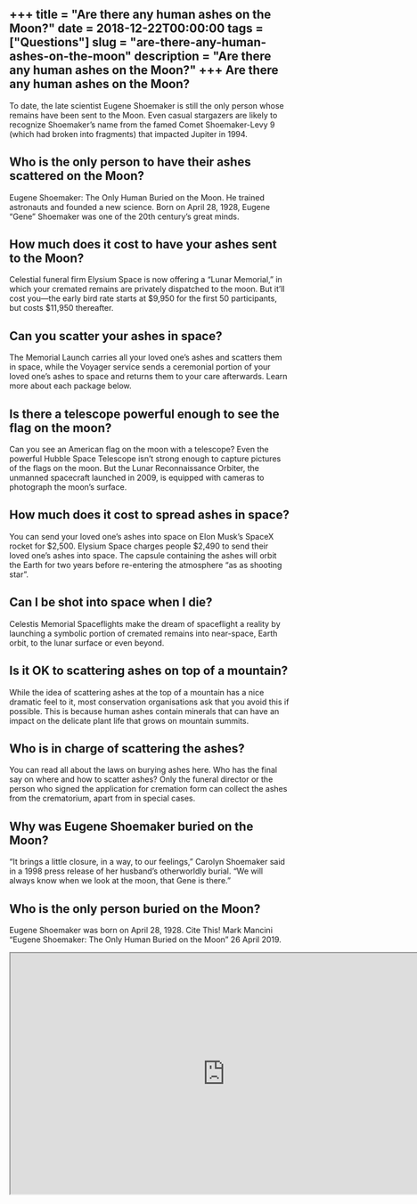 +++
title = "Are there any human ashes on the Moon?"
date = 2018-12-22T00:00:00
tags = ["Questions"]
slug = "are-there-any-human-ashes-on-the-moon"
description = "Are there any human ashes on the Moon?"
+++
Are there any human ashes on the Moon?
--------------------------------------

To date, the late scientist Eugene Shoemaker is still the only person whose remains have been sent to the Moon. Even casual stargazers are likely to recognize Shoemaker’s name from the famed Comet Shoemaker-Levy 9 (which had broken into fragments) that impacted Jupiter in 1994.

Who is the only person to have their ashes scattered on the Moon?
-----------------------------------------------------------------

Eugene Shoemaker: The Only Human Buried on the Moon. He trained astronauts and founded a new science. Born on April 28, 1928, Eugene “Gene” Shoemaker was one of the 20th century’s great minds.

How much does it cost to have your ashes sent to the Moon?
----------------------------------------------------------

Celestial funeral firm Elysium Space is now offering a “Lunar Memorial,” in which your cremated remains are privately dispatched to the moon. But it’ll cost you—the early bird rate starts at $9,950 for the first 50 participants, but costs $11,950 thereafter.

Can you scatter your ashes in space?
------------------------------------

The Memorial Launch carries all your loved one’s ashes and scatters them in space, while the Voyager service sends a ceremonial portion of your loved one’s ashes to space and returns them to your care afterwards. Learn more about each package below.

Is there a telescope powerful enough to see the flag on the moon?
-----------------------------------------------------------------

Can you see an American flag on the moon with a telescope? Even the powerful Hubble Space Telescope isn’t strong enough to capture pictures of the flags on the moon. But the Lunar Reconnaissance Orbiter, the unmanned spacecraft launched in 2009, is equipped with cameras to photograph the moon’s surface.

How much does it cost to spread ashes in space?
-----------------------------------------------

You can send your loved one’s ashes into space on Elon Musk’s SpaceX rocket for $2,500. Elysium Space charges people $2,490 to send their loved one’s ashes into space. The capsule containing the ashes will orbit the Earth for two years before re-entering the atmosphere “as as shooting star”.

Can I be shot into space when I die?
------------------------------------

Celestis Memorial Spaceflights make the dream of spaceflight a reality by launching a symbolic portion of cremated remains into near-space, Earth orbit, to the lunar surface or even beyond.

Is it OK to scattering ashes on top of a mountain?
--------------------------------------------------

While the idea of scattering ashes at the top of a mountain has a nice dramatic feel to it, most conservation organisations ask that you avoid this if possible. This is because human ashes contain minerals that can have an impact on the delicate plant life that grows on mountain summits.

Who is in charge of scattering the ashes?
-----------------------------------------

You can read all about the laws on burying ashes here. Who has the final say on where and how to scatter ashes? Only the funeral director or the person who signed the application for cremation form can collect the ashes from the crematorium, apart from in special cases.

Why was Eugene Shoemaker buried on the Moon?
--------------------------------------------

“It brings a little closure, in a way, to our feelings,” Carolyn Shoemaker said in a 1998 press release of her husband’s otherworldly burial. “We will always know when we look at the moon, that Gene is there.”

Who is the only person buried on the Moon?
------------------------------------------

Eugene Shoemaker was born on April 28, 1928. Cite This! Mark Mancini “Eugene Shoemaker: The Only Human Buried on the Moon” 26 April 2019.

<iframe allow="accelerometer; autoplay; clipboard-write; encrypted-media; gyroscope; picture-in-picture" allowfullscreen="" class="__youtube_prefs__  epyt-is-override  no-lazyload" data-no-lazy="1" data-origheight="433" data-origwidth="770" data-skipgform_ajax_framebjll="" height="433" id="_ytid_90342" loading="lazy" src="https://www.youtube.com/embed/kOS-rxXP3GM?enablejsapi=1&autoplay=0&cc_load_policy=0&cc_lang_pref=&iv_load_policy=1&loop=0&modestbranding=0&rel=1&fs=1&playsinline=0&autohide=2&theme=dark&color=red&controls=1&" title="YouTube player" width="770"></iframe>